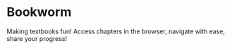 # Bookworm
Making textbooks fun! Access chapters in the browser, navigate with ease, share your progress!
